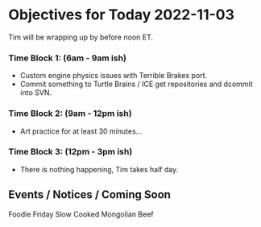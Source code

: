 # Objectives for Today 2022-11-03

Tim will be wrapping up by before noon ET.

### Time Block 1: (6am - 9am ish)
- Custom engine physics issues with Terrible Brakes port.
- Commit something to Turtle Brains / ICE get repositories and dcommit into SVN.

### Time Block 2: (9am - 12pm ish)
- Art practice for at least 30 minutes...

### Time Block 3: (12pm - 3pm ish)
- There is nothing happening, Tim takes half day.

## Events / Notices / Coming Soon

Foodie Friday Slow Cooked Mongolian Beef
